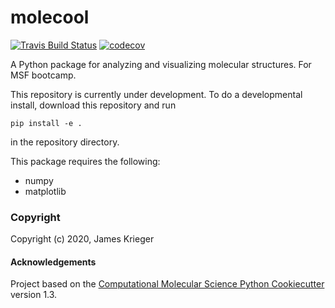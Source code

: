 molecool
==============================
[//]: # (Badges)
[![Travis Build Status](https://travis-ci.com/REPLACE_WITH_OWNER_ACCOUNT/molecool.svg?branch=master)](https://travis-ci.com/REPLACE_WITH_OWNER_ACCOUNT/molecool)
[![codecov](https://codecov.io/gh/REPLACE_WITH_OWNER_ACCOUNT/molecool/branch/master/graph/badge.svg)](https://codecov.io/gh/REPLACE_WITH_OWNER_ACCOUNT/molecool/branch/master)


A Python package for analyzing and visualizing molecular structures. For MSF bootcamp.

This repository is currently under development. To do a developmental install, download 
this repository and run

`pip install -e .`

in the repository directory.

This package requires the following:
  - numpy
  - matplotlib

### Copyright

Copyright (c) 2020, James Krieger


#### Acknowledgements
 
Project based on the 
[Computational Molecular Science Python Cookiecutter](https://github.com/molssi/cookiecutter-cms) version 1.3.
